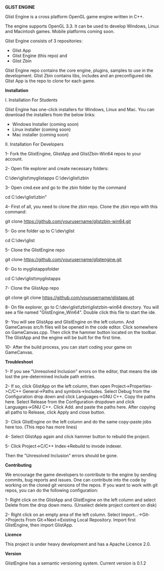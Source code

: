 **GLIST ENGINE**

Glist Engine is a cross platform OpenGL game engine written in C++.

The engine supports OpenGL 3.3. It can be used to develop Windows, Linux and Macintosh games. Mobile platforms coming soon.

Glist Engine consists of 3 repositories:
- Glist App
- Glist Engine (this repo) and
- Glist Zbin

Glist Engine repo contains the core engine, plugins, samples to use in the development. Glist Zbin contains libs, includes and an preconfigured ide. Glist App is the repo to clone for each game.


**Installation**

I. Installation For Students

Glist Engine has one-click installers for Windows, Linux and Mac. You can download the installers from the below links:

- Windows Installer (coming soon)
- Linux installer (coming soon)
- Mac installer (coming soon)


II. Installation For Developers

1- Fork the GlistEngine, GlistApp and GlistZbin-Win64 repos to your account.

2- Open file explorer and create necessary folders:

C:\dev\glist\myglistapps
C:\dev\glist\zbin

3- Open cmd.exe and go to the zbin folder by the command

cd C:\dev\glist\zbin"

4- First of all, you need to clone the zbin repo. Clone the zbin repo with this command:

git clone https://github.com/yourusername/glistzbin-win64.git

5- Go one folder up to C:\dev\glist

cd C:\dev\glist

5- Clone the GlistEngine repo

git clone https://github.com/yourusername/glistengine.git

6- Go to myglistappsfolder

cd C:\dev\glist\myglistapps

7- Clone the GlistApp repo

git clone git clone https://github.com/yourusername/glistapp.git

8- On file explorer, go to C:\dev\glist\zbin\glistzbin-win64 directory. You will see a file named "GlistEngine_Win64". Double click this file to start the ide.

9- You will see GlistApp and GlistEngine on the left column. And GameCanvas src/h files will be opened in the code editor. Click somewhere on GameCanvas.cpp. Then click the hammer button located on the toolbar. The GlistApp and the engine will be built for the first time.

10- After the build process, you can start coding your game on GameCanvas.


**Troubleshoot**

1- If you see "Unresolved Inclusion" errors on the editor, that means the ide lost the pre-determined include path entries.

2- If so, click GlistApp on the left column, then open Project->Properties->C/C++ General->Paths and symbols->Includes. Select Debug from the Configuration drop down and click Languages->GNU C++. Copy the paths here. Select Release from the Configuration dropdown and click Languages->GNU C++. Click Add. and paste the paths here. After copying all paths to Release, click Apply and close button.

3- Click GlistEngine on the left column and do the same copy-paste jobs here too. (This repo has more lines)

4- Select GlistApp again and click hammer button to rebuild the project.

5- Click Project->C/C++ Index->Rebuild to invode indexer.

Then the "Unresolved Inclusion" errors should be gone.


**Contributing**

We encourage the game developers to contribute to the engine by sending commits, bug reports and issues. One can contribute into the code by working on the cloned git versions of the repos. If you want to work with git repos, you can do the following configuration:

1- Right click on the GlistApp and GlistEngine on the left column and select Delete from the drop down menu. (Unselect delete project content on disk)

2- Right click on an empty area of the left column. Select Import...->Git->Projects From Git->Next->Existing Local Repository. Import first GlistEngine, then import GlistApp.


**Licence**

This project is under heavy development and has a Apache Licence 2.0.


**Version**

GlistEngine has a semantic versioning system. Current version is 0.1.2
